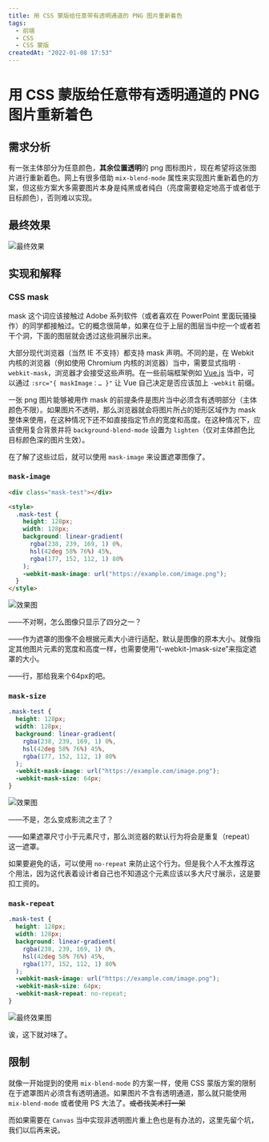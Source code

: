 ```yaml
---
title: 用 CSS 蒙版给任意带有透明通道的 PNG 图片重新着色
tags:
  - 前端
  - CSS
  - CSS 蒙版
createdAt: "2022-01-08 17:53"
---
```


# 用 CSS 蒙版给任意带有透明通道的 PNG 图片重新着色

## 需求分析

有一张主体部分为任意颜色，**其余位置透明**的 png 图标图片，现在希望将这张图片进行重新着色。网上有很多借助 `mix-blend-mode` 属性来实现图片重新着色的方案，但这些方案大多需要图片本身是纯黑或者纯白（亮度需要稳定地高于或者低于目标颜色），否则难以实现。

## 最终效果

![最终效果](https://cdn.sa.net/2024/11/27/PAvGy69dmoxHWSN.webp)

## 实现和解释

### CSS mask

mask 这个词应该接触过 Adobe 系列软件（或者喜欢在 PowerPoint 里面玩骚操作）的同学都接触过。它的概念很简单，如果在位于上层的图层当中挖一个或者若干个洞，下面的图层就会透过这些洞展示出来。

大部分现代浏览器（当然 IE 不支持）都支持 mask 声明。不同的是，在 Webkit 内核的浏览器（例如使用 Chromium 内核的浏览器）当中，需要显式指明 `-webkit-mask`，浏览器才会接受这些声明。在一些前端框架例如 [Vue.js](https://vuejs.org/) 当中，可以通过 `:src="{ maskImage：… }"` 让 Vue 自己决定是否应该加上 `-webkit` 前缀。

一张 png 图片能够被用作 mask 的前提条件是图片当中必须含有透明部分（主体颜色不限）。如果图片不透明，那么浏览器就会将图片所占的矩形区域作为 mask 整体来使用，在这种情况下还不如直接指定节点的宽度和高度。在这种情况下，应该使用复合背景并将 `background-blend-mode` 设置为 `lighten`（仅对主体颜色比目标颜色深的图片生效）。

在了解了这些过后，就可以使用 `mask-image` 来设置遮罩图像了。

### `mask-image`

```html
<div class="mask-test"></div>

<style>
  .mask-test {
    height: 128px;
    width: 128px;
    background: linear-gradient(
      rgba(238, 239, 169, 1) 0%,
      hsl(42deg 58% 76%) 45%,
      rgba(177, 152, 112, 1) 80%
    );
    -webkit-mask-image: url("https://example.com/image.png");
  }
</style>
```

![效果图](https://cdn.sa.net/2024/11/27/PYykuxCQ6bHgDBv.webp)

——不对啊，怎么图像只显示了四分之一？

——作为遮罩的图像不会根据元素大小进行适配，默认是图像的原本大小。就像指定其他图片元素的宽度和高度一样，也需要使用“(-webkit-)mask-size”来指定遮罩的大小。

——行，那给我来个64px的吧。

### `mask-size`

```css
.mask-test {
  height: 128px;
  width: 128px;
  background: linear-gradient(
    rgba(238, 239, 169, 1) 0%,
    hsl(42deg 58% 76%) 45%,
    rgba(177, 152, 112, 1) 80%
  );
  -webkit-mask-image: url("https://example.com/image.png");
  -webkit-mask-size: 64px;
}
```

![效果图](https://cdn.sa.net/2024/11/27/ab9qBS6vRuVgsxC.webp)

——不是，怎么变成影流之主了？

——如果遮罩尺寸小于元素尺寸，那么浏览器的默认行为将会是重复（repeat）这一遮罩。

如果要避免的话，可以使用 `no-repeat` 来防止这个行为。但是我个人不太推荐这个用法，因为这代表着设计者自己也不知道这个元素应该以多大尺寸展示，这是要扣工资的。

### `mask-repeat`

```css
.mask-test {
  height: 128px;
  width: 128px;
  background: linear-gradient(
    rgba(238, 239, 169, 1) 0%,
    hsl(42deg 58% 76%) 45%,
    rgba(177, 152, 112, 1) 80%
  );
  -webkit-mask-image: url("https://example.com/image.png");
  -webkit-mask-size: 64px;
  -webkit-mask-repeat: no-repeat;
}
```

![最终效果图](https://cdn.sa.net/2024/11/27/EwguOnrc7hIyCYT.webp)

诶，这下就对味了。

## 限制

就像一开始提到的使用 `mix-blend-mode` 的方案一样，使用 CSS 蒙版方案的限制在于遮罩图片必须含有透明通道。如果图片不含有透明通道，那么就只能使用 `mix-blend-mode` 或者使用 PS 大法了。~~或者找美术打一架~~

而如果需要在 `Canvas` 当中实现非透明图片重上色也是有办法的，这里先留个坑，我们以后再来说。
